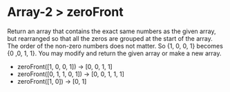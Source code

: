 # Array-2 > zeroFront

Return an array that contains the exact same numbers as the given array, but rearranged so that all the zeros are grouped at the start of the array. The order of the non-zero numbers does not matter. So {1, 0, 0, 1} becomes {0 ,0, 1, 1}. You may modify and return the given array or make a new array.

- zeroFront([1, 0, 0, 1]) → [0, 0, 1, 1]
- zeroFront([0, 1, 1, 0, 1]) → [0, 0, 1, 1, 1]
- zeroFront([1, 0]) → [0, 1]